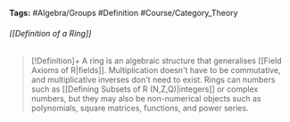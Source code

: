 **Tags:** #Algebra/Groups #Definition #Course/Category_Theory 
###### [[Definition of a Ring]]
> [!Definition]+ 
> A ring is an algebraic structure that generalises [[Field Axioms of R|fields]]. Multiplication doesn't have to be commutative, and multiplicative inverses don't need to exist. Rings can numbers such as [[Defining Subsets of R (N,Z,Q)|integers]] or complex numbers, but they may also be non-numerical objects such as polynomials, square matrices, functions, and power series.



